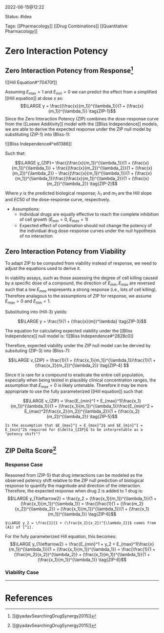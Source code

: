 2022-06-15@12:22

Status: #idea

Tags: [[Pharmacology]] [[Drug Combinations]] [[Quantitative Pharmacology]]

# Zero Interaction Potency
## Zero Interaction Potency from Response[^1]
![[Hill Equation#^70470f]]

Assuming $E_{max}=1$ and $E_{min}=0$ we can predict the effect from a simplified [[Hill equation]] at dose $x$ as:
$$\LARGE y = \frac{(\frac{x}{m_1})^{\lambda_1}}{1 + (\frac{x}{m_1})^{\lambda_1}}  \tag{ZIP-1}$$ 
Since the Zero Interaction Potency (ZIP) combines the dose-response curve from the [[Loewe Additivity]] model with the [[Bliss Independence]] models, we are able to derive the expected response under the ZIP null model by substituting (ZIP-1) into (Bliss-1):

![[Bliss Independence#^e61386]]

Such that:

$$\LARGE y_{ZIP}= \frac{(\frac{x}{m_1})^{\lambda_1}}{1 + (\frac{x}{m_1})^{\lambda_1}} + \frac{(\frac{x}{m_2})^{\lambda_2}}{1 + (\frac{x}{m_2})^{\lambda_2}} - \frac{(\frac{x}{m_1})^{\lambda_1}}{1 + (\frac{x}{m_1})^{\lambda_1}}\frac{(\frac{x}{m_1})^{\lambda_2}}{1 + (\frac{x}{m_2})^{\lambda_2}} \tag{ZIP-2}$$ 

Where $y$ is the predicted biological response; $\lambda_1$ and $m_1$ are the Hill slope and $EC50$ of the dose-response curve, respectively.

- Assumptions:
	- Individual drugs are equally effective to reach the complete inhibition of cell growth ($E_{min}=0$, $E_{max}=1$)
	- Expected effect of combination should not change the potency of the individual drug dose-response curves under the null hypothesis of no interaction

## Zero Interaction Potency from Viability
To adapt ZIP to be computed from viability instead of response, we need to adjust the equations used to derive it.

In viability assays, such as those assessing the degree of cell killing caused by a specific dose of a compound, the direction of $E_{min}, E_{max}$ are reversed such that a low $E_{max}$ respresents a strong response (i.e., lots of cell killing). Therefore analagous to the assumptions of ZIP for response, we assume $E_{max}=0$ and $E_{min}=1$. 

Substituting into (Hill-3) yields:

$$\LARGE y = \frac{1}{1 + (\frac{x}{m})^\lambda} \tag{ZIP-3}$$

The equation for calculating expected viability under the [[Bliss Independence]] null model is:
![[Bliss Independence#^2828c0]]

Therefore, expected viability under the ZIP null model can be dervied by subsituting (ZIP-3) into (Bliss-7):

$$\LARGE v_{ZIP} = \frac{1}{1 + (\frac{x_1}{m_1})^{\lambda_1}}\frac{1}{1 + (\frac{x_2}{m_2})^{\lambda_2}} \tag{ZIP-4} $$

Since it is rare for a compound to eradicate the entire cell population, especially when being tested in plausibly clinical concentration ranges, the assumption that $E_{max} = 0$ is likely untenable. Therefore it may be more appropriate to use the fully parameterized [[Hill equation]] such that:

$$\LARGE v_{ZIP} = \frac{E_{min}^1 + E_{max}^1(\frac{x_1}{m_1})^{\lambda_1}}{1 + (\frac{x_1}{m_1})^{\lambda_1}}\frac{E_{min}^2 + E_{max}^2(\frac{x_2}{m_2})^{\lambda_2}}{1 + (\frac{x_2}{m_2})^{\lambda_2}} \tag{ZIP-5}$$

```ad-question
Is the assumption that $E_{max}^1 = E_{max}^2$ and $E_{min}^1 = E_{min}^2$ required for $\delta_{ZIP}$ to be interpretable as a "potency shift"? 
```

## ZIP Delta Score[^1]
### Response Case

Reasoned from (ZIP-5) that drug interactions can be modeled as the observed potency shift relative to the ZIP null prediction of biological response to quantify the magnitude and direction of the interaction. Therefore, the expected response when drug 2 is added to 1 drug is:
$$\LARGE y_{1\leftarrow2} = \frac{y_2 + (\frac{x_1}{m_1})^{\lambda_1}}{1 + (\frac{x_1}{m_1})^{\lambda_1}} = \frac{\frac{1}{1 + (\frac{m_2}{x_2})^{\lambda_2}} + (\frac{x_1}{m_1})^{\lambda_1}}{1 + (\frac{x_1}{m_1})^{\lambda_1}} \tag{ZIP-6}$$
```ad-note
$\LARGE y_2 = \frac{1}{1 + (\frac{m_2}{x_2})^{\lambda_2}}$ comes from (A1) of [^1].
```
For the fully parameterized Hill equation, this becomes:
$$\LARGE y_{1\leftarrow2} = \frac{E_{min}^1 + y_2 + E_{max}^1(\frac{x}{m_1})^{\lambda_1}}{1 + (\frac{x_1}{m_1})^{\lambda_1}} = \frac{\frac{1}{1 + (\frac{m_2}{x_2})^{\lambda_2}} + (\frac{x_1}{m_1})^{\lambda_1}}{1 + (\frac{x_1}{m_1})^{\lambda_1}} \tag{ZIP-6}$$

### Viability Case



---
# References
[^1]: [[@yadavSearchingDrugSynergy2015]]